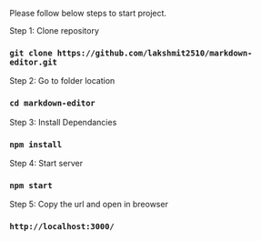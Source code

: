 
Please follow below steps to start project.

Step 1: Clone repository
### `git clone https://github.com/lakshmit2510/markdown-editor.git`

Step 2: Go to folder location
### `cd markdown-editor`

Step 3: Install Dependancies
### `npm install`

Step 4: Start server
### `npm start`

Step 5: Copy the url and open in breowser
### `http://localhost:3000/`
